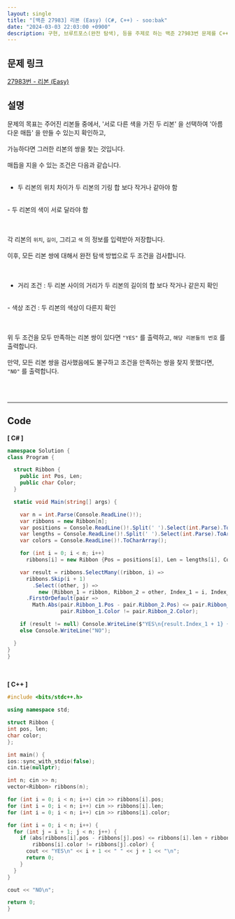 ```yaml
---
layout: single
title: "[백준 27983] 리본 (Easy) (C#, C++) - soo:bak"
date: "2024-03-03 22:03:00 +0900"
description: 구현, 브루트포스(완전 탐색), 등을 주제로 하는 백준 27983번 문제를 C++ C# 으로 풀이 및 해설
---
```


## 문제 링크
  [27983번 - 리본 (Easy)](https://www.acmicpc.net/problem/27983)

## 설명
문제의 목표는 주어진 리본들 중에서, '서로 다른 색을 가진 두 리본' 을 선택하여 '아름다운 매듭' 을 만들 수 있는지 확인하고,<br>
<br>
가능하다면 그러한 리본의 쌍을 찾는 것입니다.<br>
<br>
매듭을 지을 수 있는 조건은 다음과 같습니다.<br>
<br>
- 두 리본의 위치 차이가 두 리본의 기링 합 보다 작거나 같아야 함<br>
<br>
- 두 리본의 색이 서로 달라야 함<br>
<br>
<br>

각 리본의 `위치`, `길이`, 그리고 `색` 의 정보를 입력받아 저장합니다.<br>
<br>
이후, 모든 리본 쌍에 대해서 완전 탐색 방법으로 두 조건을 검사합니다.<br>
<br>
<br>
- 거리 조건 : 두 리본 사이의 거리가 두 리본의 길이의 합 보다 작거나 같은지 확인<br>
<br>
- 색상 조건 : 두 리본의 색상이 다른지 확인<br>
<br>
<br>

위 두 조건을 모두 만족하는 리본 쌍이 있다면 `"YES"` 를 출력하고, `해당 리본들의 번호` 를 출력합니다.<br>
<br>
만약, 모든 리본 쌍을 검사했음에도 불구하고 조건을 만족하는 쌍을 찾지 못했다면, `"NO"` 를 출력합니다.<br>

<br>
<br>

- - -

## Code
<b>[ C# ] </b>
<br>

  ```c#
namespace Solution {
  class Program {

    struct Ribbon {
      public int Pos, Len;
      public char Color;
    }

    static void Main(string[] args) {

      var n = int.Parse(Console.ReadLine()!);
      var ribbons = new Ribbon[n];
      var positions = Console.ReadLine()!.Split(' ').Select(int.Parse).ToArray();
      var lengths = Console.ReadLine()!.Split(' ').Select(int.Parse).ToArray();
      var colors = Console.ReadLine()!.ToCharArray();

      for (int i = 0; i < n; i++)
        ribbons[i] = new Ribbon {Pos = positions[i], Len = lengths[i], Color = colors[i * 2]};

      var result = ribbons.SelectMany((ribbon, i) =>
        ribbons.Skip(i + 1)
          .Select((other, j) =>
            new {Ribbon_1 = ribbon, Ribbon_2 = other, Index_1 = i, Index_2 = i + j + 1}))
        .FirstOrDefault(pair =>
          Math.Abs(pair.Ribbon_1.Pos - pair.Ribbon_2.Pos) <= pair.Ribbon_1.Len + pair.Ribbon_2.Len &&
                   pair.Ribbon_1.Color != pair.Ribbon_2.Color);

      if (result != null) Console.WriteLine($"YES\n{result.Index_1 + 1} {result.Index_2 + 1}");
      else Console.WriteLine("NO");

    }
  }
}
  ```
<br><br>
<b>[ C++ ] </b>
<br>

  ```c++
#include <bits/stdc++.h>

using namespace std;

struct Ribbon {
  int pos, len;
  char color;
};

int main() {
  ios::sync_with_stdio(false);
  cin.tie(nullptr);

  int n; cin >> n;
  vector<Ribbon> ribbons(n);

  for (int i = 0; i < n; i++) cin >> ribbons[i].pos;
  for (int i = 0; i < n; i++) cin >> ribbons[i].len;
  for (int i = 0; i < n; i++) cin >> ribbons[i].color;

  for (int i = 0; i < n; i++) {
    for (int j = i + 1; j < n; j++) {
      if (abs(ribbons[i].pos - ribbons[j].pos) <= ribbons[i].len + ribbons[j].len &&
          ribbons[i].color != ribbons[j].color) {
        cout << "YES\n" << i + 1 << " " << j + 1 << "\n";
        return 0;
      }
    }
  }

  cout << "NO\n";

  return 0;
}
  ```
